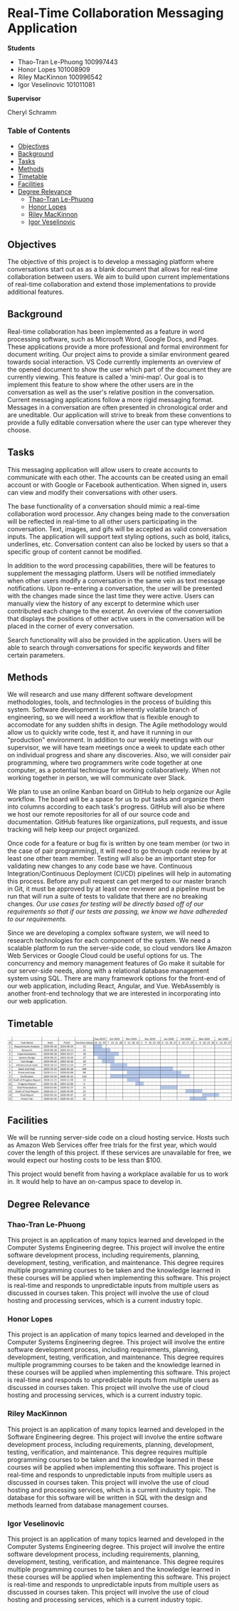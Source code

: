 # Real-Time Collaboration Messaging Application
**Students**
* Thao-Tran Le-Phuong 100997443
* Honor Lopes 101008909
* Riley MacKinnon 100996542
* Igor Veselinovic 101011081

**Supervisor**

Cheryl Schramm

### Table of Contents
* [Objectives](#objectives)
* [Background](#background)
* [Tasks](#tasks)
* [Methods](#methods)
* [Timetable](#timetable)
* [Facilities](#facilities)
* [Degree Relevance](#degree-relevance)
	* [Thao-Tran Le-Phuong](#thao-tran-le-phuong)
	* [Honor Lopes](#honor-lopes)
	* [Riley MacKinnon](#riley-mackinnon)
	* [Igor Veselinovic](#igor-veselinovic)

## Objectives
The objective of this project is to develop a messaging platform where conversations start out as as a blank document that
allows for 
real-time collaboration between users. We aim to build upon current implementations of real-time collaboration and extend 
those implementations to provide additional features.

## Background
Real-time collaboration has been implemented as a feature in word processing software, such as Microsoft Word, Google Docs, and 
Pages. These applications provide a more professional and formal environment for document writing. Our project aims to provide
a similar environment geared towards social interaction. VS Code currently implements an overview of the opened document to
show the user which part of the document they are currently viewing. This feature is called a 'mini-map'. Our goal is to implement this feature to show where the
other users are in the conversation as well as the user's relative position in the conversation. Current messaging 
applications follow a more rigid messaging format. Messages in a conversation are often presented in chronological order and 
are uneditable. Our application will strive to break from these conventions to provide a fully editable conversation where the
user can type wherever they choose.

## Tasks
This messaging application will allow users to create accounts to communicate
with each other. The accounts can be created using an email account or with
Google or Facebook authentication. When signed in, users can view and modify their
conversations with other users.

The base functionality of a conversation should mimic a real-time collaboration
word processor. Any changes being made to the conversation will be reflected in
real-time to all other users participating in the conversation. Text, images,
and gifs will be accepted as valid conversation inputs. The application will
support text styling options, such as bold, italics, underlines, etc. Conversation
content can also be locked by users so that a specific group of content cannot
be modified.

In addition to the word processing capabilities, there will be features to
supplement the messaging platform.  Users will be notified immediately when
other users modify a conversation in the same vein as text message
notifications. Upon re-entering a conversation, the user will be presented with
the changes made since the last time they were active. Users can manually view
the history of any excerpt to determine which user contributed each change to
the excerpt. An overview of the conversation that displays the positions of
other active users in the conversation will be placed in the corner of every
conversation.

Search functionality will also be provided in the application. Users will be
able to search through conversations for specific keywords and filter certain
parameters.

## Methods
We will research and use many different software development methodologies, tools, and technologies
in the process of building this system. Software development is an inherently volatile branch of
engineering, so we will need a workflow that is flexible enough to accomodate for any sudden shifts
in design. The Agile methodology would allow us to quickly write code, test it, and have it running
in our "production" environment. In addition to our weekly meetings with our supervisor, we will
have team meetings once a week to update each other on individual progress and share any
discoveries. Also, we will consider pair programming, where two programmers write code together at
one computer, as a potential technique for working collaboratively. When not working together in
person, we will communicate over Slack.

We plan to use an online Kanban board on GitHub to help organize our Agile workflow. The board will
be a space for us to put tasks and organize them into columns according to each task's progress.
GitHub will also be where we host our remote repositories for all of our source code and
documentation. GitHub features like organizations, pull requests, and issue tracking will help keep
our project organized.

Once code for a feature or bug fix is written by one team member (or two in the case of pair
programming), it will need to go through code review by at least one other team member. Testing will
also be an important step for validating new changes to any code base we have. Continuous
Integration/Continuous Deployment (CI/CD) pipelines will help in automating this process. Before any
pull request can get merged to our master branch in Git, it must be approved by at least one
reviewer and a pipeline must be run that will run a suite of tests to validate that there are no
breaking changes. _Our use cases for testing will be directly based off of our requirements so that
if our tests are passing, we know we have adhereded to our requirements._

Since we are developing a complex software system, we will need to research technologies for each
component of the system. We need a scalable platform to run the server-side code, so cloud vendors
like Amazon Web Services or Google Cloud could be useful options for us. The concurrency and memory
management features of Go make it suitable for our server-side needs, along with a relational
database management system using SQL. There are many framework options for the front-end of our web
application, including React, Angular, and Vue. WebAssembly is another front-end technology that we
are interested in incorporating into our web application.

## Timetable
![timetable](./timetable.png)

## Facilities
We will be running server-side code on a cloud hosting service. Hosts such as Amazon Web Services 
offer free trials for the first year, which would cover the length of this project. If these services 
are unavailable for free, we would expect our hosting costs to be less than $100.

This project would benefit from having a workplace available for us to work in. It would help to have 
an on-campus space to develop in.

## Degree Relevance

### Thao-Tran Le-Phuong
This project is an application of many topics learned and developed in the Computer Systems Engineering 
degree. This project will involve the entire software development process, including requirements, 
planning, development, testing, verification, and maintenance. This degree requires multiple programming 
courses to be taken and the knowledge learned in these courses will be applied when implementing this
software. This project is real-time and responds to unpredictable inputs from multiple users as discussed
in courses taken. This project will involve the use of cloud hosting and processing services, which is a
current industry topic.

### Honor Lopes
This project is an application of many topics learned and developed in the Computer Systems Engineering 
degree. This project will involve the entire software development process, including requirements, 
planning, development, testing, verification, and maintenance. This degree requires multiple programming 
courses to be taken and the knowledge learned in these courses will be applied when implementing this
software. This project is real-time and responds to unpredictable inputs from multiple users as discussed
in courses taken. This project will involve the use of cloud hosting and processing services, which is a
current industry topic.

### Riley MacKinnon
This project is an application of many topics learned and developed in the Software Engineering 
degree. This project will involve the entire software development process, including requirements, 
planning, development, testing, verification, and maintenance. This degree requires multiple programming
courses to be taken and the knowledge learned in these courses will be applied when implementing this
software. This project is real-time and responds to unpredictable inputs from multiple users as discussed
in courses taken. This project will involve the use of cloud hosting and processing services, which is a
current industry topic. The database for this software will be written in SQL with the design and methods
learned from database management courses.

### Igor Veselinovic
This project is an application of many topics learned and developed in the Computer Systems Engineering 
degree. This project will involve the entire software development process, including requirements, 
planning, development, testing, verification, and maintenance. This degree requires multiple programming 
courses to be taken and the knowledge learned in these courses will be applied when implementing this
software. This project is real-time and responds to unpredictable inputs from multiple users as discussed
in courses taken. This project will involve the use of cloud hosting and processing services, which is a
current industry topic.
